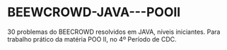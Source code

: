 # BEEWCROWD-JAVA---POOII
30 problemas do BEECROWD resolvidos em JAVA, níveis iniciantes. Para trabalho prático da matéria POO II, no 4º Período de CDC.
